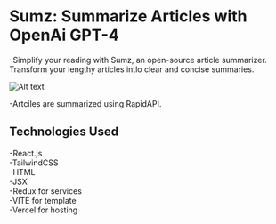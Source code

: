 # Sumz: Summarize Articles with OpenAi GPT-4
-Simplify your reading with Sumz, an open-source article summarizer. Transform your lengthy articles intlo clear and concise summaries. <br />

![Alt text](https://github.com/BhaskarSuguna/AI-Article-Summarizer/assets/63703135/de9e1e3a-c4a0-4c65-b219-843802b64685)

-Artciles are summarized using RapidAPI. <br />


## Technologies Used

-React.js <br />
-TailwindCSS <br />
-HTML <br />
-JSX  <br />
-Redux for services <br />
-VITE for template <br />
-Vercel for hosting  <br />
